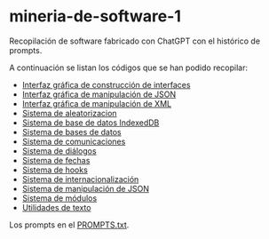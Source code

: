 # mineria-de-software-1

Recopilación de software fabricado con ChatGPT con el histórico de prompts.

A continuación se listan los códigos que se han podido recopilar:

- [Interfaz gráfica de construcción de interfaces](./interfaz-grafica-de-construccion-de-interfaces)
- [Interfaz gráfica de manipulación de JSON](./interfaz-grafica-de-manipulacion-de-json)
- [Interfaz gráfica de manipulación de XML](./interfaz-grafica-de-manipulacion-de-xml)
- [Sistema de aleatorizacion](./sistema-de-aleatorizacion)
- [Sistema de base de datos IndexedDB](./sistema-de-base-de-datos-indexeddb)
- [Sistema de bases de datos](./sistema-de-bases-de-datos)
- [Sistema de comunicaciones](./sistema-de-comunicaciones)
- [Sistema de diálogos](./sistema-de-dialogos)
- [Sistema de fechas](./sistema-de-fechas)
- [Sistema de hooks](./sistema-de-hooks)
- [Sistema de internacionalización](./sistema-de-internacionalizacion)
- [Sistema de manipulación de JSON](./sistema-de-manipulacion-de-jsons)
- [Sistema de módulos](./sistema-de-modulos)
- [Utilidades de texto](./utilidades-de-texto)

Los prompts en el [PROMPTS.txt](./PROMPTS.txt).